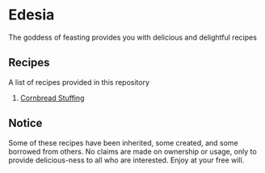 # Edesia

The goddess of feasting provides you with delicious and delightful recipes


## Recipes

A list of recipes provided in this repository

1. [Cornbread Stuffing](https://github.com/prezschaefer/edesia/blob/master/recipes/cornbread_stuffing_instantpot.md)


## Notice

Some of these recipes have been inherited, some created, and some borrowed from others. No claims are made on ownership or usage, only to provide delicious-ness to all who are interested. Enjoy at your free will.
